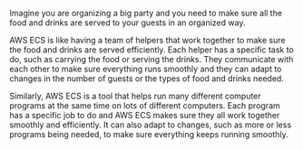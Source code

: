 Imagine you are organizing a big party and you need to make sure all the food and drinks are served to your guests in an organized way.

AWS ECS is like having a team of helpers that work together to make sure the food and drinks are served efficiently. Each helper has a specific task to do, such as carrying the food or serving the drinks. They communicate with each other to make sure everything runs smoothly and they can adapt to changes in the number of guests or the types of food and drinks needed.

Similarly, AWS ECS is a tool that helps run many different computer programs at the same time on lots of different computers. Each program has a specific job to do and AWS ECS makes sure they all work together smoothly and efficiently. It can also adapt to changes, such as more or less programs being needed, to make sure everything keeps running smoothly.
